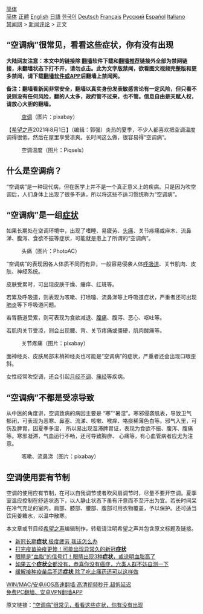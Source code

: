  <!-- 面包屑导航 --> <div class="breadcrumb"><!-- GTranslate: https://gtranslate.io/ -->  <div class="switcher notranslate">  <div class="selected">  <a href="#" onclick="return false;"> 简体</a>  </div>  <div class="option">  <a href="https://www.bannedbook.org" onclick="doGTranslate('zh-CN|zh-CN');jQuery('div.switcher div.selected a').html(jQuery(this).html());return false;" title="简体中文" class="nturl selected"> 简体</a>  <a href="https://www.bannedbook.org/zh-tw/" onclick="doGTranslate('zh-CN|zh-TW');jQuery('div.switcher div.selected a').html(jQuery(this).html());return false;" title="繁體中文" class="nturl"> 正體</a>  <a href="https://www.bannedbook.org/en/" onclick="doGTranslate('zh-CN|en');jQuery('div.switcher div.selected a').html(jQuery(this).html());return false;" title="English" class="nturl"> English</a>  <a href="https://www.bannedbook.org/ja/" onclick="doGTranslate('zh-CN|ja');jQuery('div.switcher div.selected a').html(jQuery(this).html());return false;" title="日本語" class="nturl"> 日語</a>  <a href="https://www.bannedbook.org/ko/" onclick="doGTranslate('zh-CN|ko');jQuery('div.switcher div.selected a').html(jQuery(this).html());return false;" title="한국어" class="nturl"> 한국어</a>  <a href="https://www.bannedbook.org/de/" onclick="doGTranslate('zh-CN|de');jQuery('div.switcher div.selected a').html(jQuery(this).html());return false;" title="Deutsch" class="nturl"> Deutsch</a>  <a href="https://www.bannedbook.org/fr/" onclick="doGTranslate('zh-CN|fr');jQuery('div.switcher div.selected a').html(jQuery(this).html());return false;" title="Français" class="nturl"> Français</a>  <a href="https://www.bannedbook.org/ru/" onclick="doGTranslate('zh-CN|ru');jQuery('div.switcher div.selected a').html(jQuery(this).html());return false;" title="Русский" class="nturl"> Русский</a>  <a href="https://www.bannedbook.org/es/" onclick="doGTranslate('zh-CN|es');jQuery('div.switcher div.selected a').html(jQuery(this).html());return false;" title="Español" class="nturl"> Español</a>  <a href="https://www.bannedbook.org/it/" onclick="doGTranslate('zh-CN|it');jQuery('div.switcher div.selected a').html(jQuery(this).html());return false;" title="Italiano" class="nturl"> Italiano</a>  </div>  </div>      <div class='breadcrumb-sub'><!-- Breadcrumb NavXT 6.3.0 --> <a href="https://www.bannedbook.org/" class="home">禁闻网</a> &gt; <a href="https://www.bannedbook.org/bnews/comments/" class="category">新闻评论</a> &gt; 正文</div></div><h2>“空调病”很常见，看看这些症状，你有没有出现</h2> <p class="notice"><b>大陆网友注意：本文中的链接除 <a href="https://github.com/bannedbook/fanqiang" >翻墙</a>软件下载和<a href="https://github.com/killgcd/justmysocks/blob/master/README.md">翻墙推荐</a>链接外全部为禁网链接，未翻墙状态下打不开，请勿点击。此为文字版禁闻，欲看图文视频完整版和更多禁闻，请下载<a href="https://github.com/bannedbook/fanqiang">翻墙软件或APP</a>后翻墙上禁闻网。</p><p>备注：翻墙看新闻非常安全，翻墙以真实身份发表敏感言论有一定风险，但只看不说则没有任何风险，翻的人太多，政府管不过来，也不管。信息自由是天赋人权，请放心大胆的翻墙。</b></p>  <div class="entry"> <figure><figcaption><a href="https://www.bannedbook.org/bnews/tag/%E7%A9%BA%E8%B0%83/" class="st_tag internal_tag" rel="tag" title="标签 空调 下的日志">空调</a>（图片：pixabay）</figcaption></figure> <p>【<span class='wp_keywordlink_affiliate'><a href="https://www.soundofhope.org" title="希望之声" target="_blank">希望之声</a></span>2021年8月1日】（编辑：郭强）炎热的夏季，不少人都喜欢把空调温度调得很低，然后在屋里享受凉爽。长时间这么做，很容易得“空调病”。</p> <figure><figcaption>空调温度（图片：Piqsels）</figcaption></figure> <h2>什么是空调病？</h2> <p>“空调病”是一种现代病，但在医学上并不是一个真正意义上的疾病。只是因为吹空调后，人们身体上出现了很多不适，所以将这些不适习惯统称为“空调病”。</p> <h2>“空调病”是一组<a href="https://www.bannedbook.org/bnews/tag/%E7%97%87%E7%8A%B6/" class="st_tag internal_tag" rel="tag" title="标签 症状 下的日志">症状</a></h2> <p>如果长期处在空调环境中，出现了嗜睡、易疲劳、<a href="https://www.bannedbook.org/bnews/tag/%e5%a4%b4%e7%97%9b/" class="st_tag internal_tag" rel="tag" title="标签 头痛 下的日志">头痛</a>、关节疼痛或麻木、流鼻涕、腹泻、食欲不振等症状，可能就是患上了所谓的“空调病”。</p>  <figure><figcaption>头痛（图片：PhotoAC）</figcaption></figure> <p>“空调病”的表现因各人体质不同而有异，一般容易侵袭人体<a href="https://www.bannedbook.org/bnews/tag/%E5%91%BC%E5%90%B8%E9%81%93/" class="st_tag internal_tag" rel="tag" title="标签 呼吸道 下的日志">呼吸道</a>、关节肌肉、皮肤、神经系统。</p> <p>皮肤受累时，可出现皮肤干燥、瘙痒、红斑等。</p> <p>若累及呼吸道，则表现为咳嗽、打喷嚏、流鼻涕等上呼吸道症状，严重者还可出现<a href="https://www.bannedbook.org/bnews/tag/%e8%82%ba%e7%82%8e/" class="st_tag internal_tag" rel="tag" title="标签 肺炎 下的日志">肺炎</a>等下呼吸道问题。</p>  <p>若胃肠道受累，则可表现为食欲减退、<a href="https://www.bannedbook.org/bnews/tag/%e8%85%b9%e7%97%9b/" class="st_tag internal_tag" rel="tag" title="标签 腹痛 下的日志">腹痛</a>、腹泻、恶心、呕吐等。</p> <p>若肌肉关节受凉，则会出现腰、背、关节疼痛或僵硬，肌肉酸痛等。</p> <figure><figcaption>关节疼痛（图片：pixabay）</figcaption></figure> <p>面神经炎、皮肤局部末梢神经炎也可能是“空调病”的症状，严重者还会出现口眼歪斜。</p>  <p>女性经常吹空调，还会引起<a href="https://www.bannedbook.org/bnews/tag/%e6%9c%88%e7%bb%8f%e4%b8%8d%e8%b0%83/" class="st_tag internal_tag" rel="tag" title="标签 月经不调 下的日志">月经不调</a>、<a href="https://www.bannedbook.org/bnews/tag/%E7%97%9B%E7%BB%8F/" class="st_tag internal_tag" rel="tag" title="标签 痛经 下的日志">痛经</a>等疾病。</p> <h2>“空调病”不都是受凉导致</h2> <p>从中医的角度讲，空调致病的病因主要是 “寒”“暑湿”。寒邪侵袭肌表，导致卫气郁闭，可表现为恶寒、鼻塞、流涕、咳嗽、喉痒、咯痰稀薄色白等。邪气入里，可伤及脾胃，因夏季多湿， 所以易出现湿滞脾胃证，表现为食欲不振、腹泻、腹痛等。寒邪凝滞，气血运行不畅，还可导致胸痹、 心痛等，有心血管病者应尤为注意。</p> <figure><figcaption>咳嗽、流鼻涕（图片：pixabay）</figcaption></figure> <h2>空调使用要有节制</h2> <p>空调的使用应有节制，在可以自我调节或者吹风扇调节时，尽量不要开空调。夏季室温应控制在舒适状态下，以人静止状态下虽有汗意而不至汗出为宜。若长时间呆在冷气充足的室内，肩部、膝部、腰部、腹部可用衣物覆盖，予以保护。还可适当饮用姜糖水，以温中散寒。</p>  <p>本文章或节目经<a href="https://www.bannedbook.org/bnews/tag/%e5%b8%8c%e6%9c%9b%e4%b9%8b%e5%a3%b0/" class="st_tag internal_tag" rel="tag" title="标签 希望之声 下的日志">希望之声</a>编辑制作，转载请注明希望之声并包含原文标题及链接。 </p> <ul class='op-related-articles' title='相关阅读'> <li><a href='https://www.bannedbook.org/bnews/bannedvideo/20210801/1598118.html' target='_blank'>新冠长期<b>症状</b> 极度疲劳 我该怎么办</a></li> <li><a href='https://www.bannedbook.org/bnews/cnnews/20210730/1596902.html' target='_blank'>打完疫苗染疫更惨！可能出现异常久的新冠<b>症状</b></a></li> <li><a href='https://www.bannedbook.org/bnews/lifebaike/20210730/1596845.html' target='_blank'>眼睛是“血脂”的信号灯！眼睛出现3种<b>症状</b>，或说明血脂高了</a></li> <li><a href='https://www.bannedbook.org/bnews/health/20210729/1596273.html' target='_blank'>如果五个<b>症状</b>全都没有，恭喜你没有癌症，六类人群不妨自测一下</a></li> <li><a href='https://www.bannedbook.org/bnews/comments/20210728/1595698.html' target='_blank'>缓解接种疫苗后不适<b>症状</b> 除了吃止痛药还可以这样做</a></li> </ul> <p class="texttj"> <a href="https://github.com/bannedbook/fanqiang/wiki/V2ray%E6%9C%BA%E5%9C%BA" target="_blank">WIN/MAC/安卓/iOS高速翻墙:高清视频秒开,超低延迟</a><br/> <a href="https://github.com/bannedbook/fanqiang/wiki/%E7%A6%81%E9%97%BB%E7%BD%91%E5%AE%89%E5%8D%93%E7%BF%BB%E5%A2%99%E6%96%B0%E9%97%BBAPP" target="_blank">免费PC翻墙、安卓VPN翻墙APP</a></p><p>原文链接：<a class="src_link"  href="https://www.soundofhope.org/post/530435" target="_blank">“空调病”很常见，看看这些症状，你有没有出现</a></p><a name='sharetosocial'></a>  <div style="margin-bottom:5px;padding-bottom:5px;clear:both"> <div id="archive-pix-1" class="banner-ads"> <!-- AuctionX Display platform tag START --> <div id="26318x728x90x621x_ADSLOT2" clicktrack="%%CLICK_URL_ESC%%"></div> <!-- AuctionX Display platform tag END --> </div> <div id="archive-pix-2" class="banner-ads"> <!-- AuctionX Display platform tag START --> <div id="26315x300x250x621x_ADSLOT2" clicktrack="%%CLICK_URL_ESC%%"></div> <!-- AuctionX Display platform tag END --> </div> </div>  <div id="archive-pix-1" class="banner-ads"> <!-- AuctionX Display platform tag START --> <div id="26318x728x90x621x_ADSLOT3" clicktrack="%%CLICK_URL_ESC%%"></div> <!-- AuctionX Display platform tag END --> </div> </div><!--END ENTRY--> 